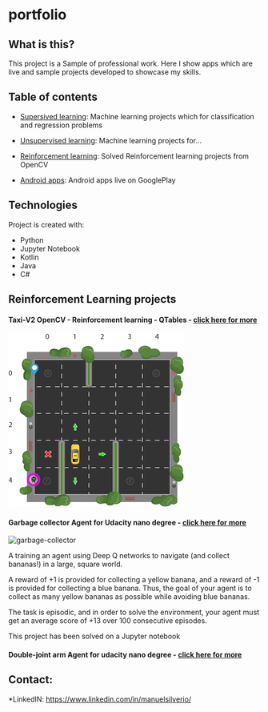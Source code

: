 # portfolio

## What is this?
This project is a Sample of professional work. Here I show apps which are live and sample projects developed to showcase my skills.

## Table of contents
* [Supersived learning](./supersived_learning): Machine learning projects which for classification and regression problems
* [Unsupervised learning](./unsupervised_learning): Machine learning projects for...
* [Reinforcement learning](./Reinforcement_learning): Solved Reinforcement learning projects from OpenCV

* [Android apps](./android_apps): Android apps live on GooglePlay

## Technologies
Project is created with:
* Python
* Jupyter Notebook
* Kotlin
* Java
* C#

## Reinforcement Learning projects

#### Taxi-V2 OpenCV - Reinforcement learning - QTables - [click here for more]()
![taxi_example](./samples_images/RL_TAXI.png)

#### Garbage collector Agent for Udacity nano degree - [click here for more](https://github.com/manuelsilverio/udacity_project_navigation)
![garbage-collector](https://github.com/manuelsilverio/udacity_project_navigation/blob/main/images/banana-collector.gif)

A training an agent using Deep Q networks to navigate (and collect bananas!) in a large, square world.

A reward of +1 is provided for collecting a yellow banana, and a reward of -1 is provided for collecting a blue banana.  Thus, the goal of your agent is to collect as many yellow bananas as possible while avoiding blue bananas.  

The task is episodic, and in order to solve the environment, your agent must get an average score of +13 over 100 consecutive episodes.

This project has been solved on a Jupyter notebook 

#### Double-joint arm Agent for udacity nano degree - [click here for more]()


	


## Contact:

*LinkedIN: https://www.linkedin.com/in/manuelsilverio/
